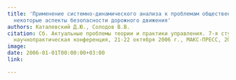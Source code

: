```yaml
---
title: 'Применение системно-динамического анализа к проблемам общественной безопасности:
  некоторые аспекты безопасности дорожного движения'
authors: Каталевский Д.Ю., Солодов В.В.
citation: Сб. Актуальные проблемы теории и практики управления. 7-я студенческо-аспирантская
  научнопрактическая конференция, 21-22 октября 2006 г., МАКС-ПРЕСС, 2008, 275-283.
image: 
date: 2006-01-01T00:00:00+03:00
link: 

---
```

